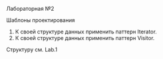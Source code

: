 Лабораторная №2

Шаблоны проектирования


1.	К своей структуре данных применить паттерн Iterator.
2.	К своей структуре данных применить паттерн Visitor.

Структуру см. Lab.1
